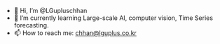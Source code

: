 - 👋 Hi, I’m @LGupluschhan
- 🌱 I’m currently learning Large-scale AI, computer vision, Time Series forecasting.
- 📫 How to reach me: chhan@lguplus.co.kr

<!---
LGupluschhan/LGupluschhan is a ✨ special ✨ repository because its `README.md` (this file) appears on your GitHub profile.
You can click the Preview link to take a look at your changes.
--->

